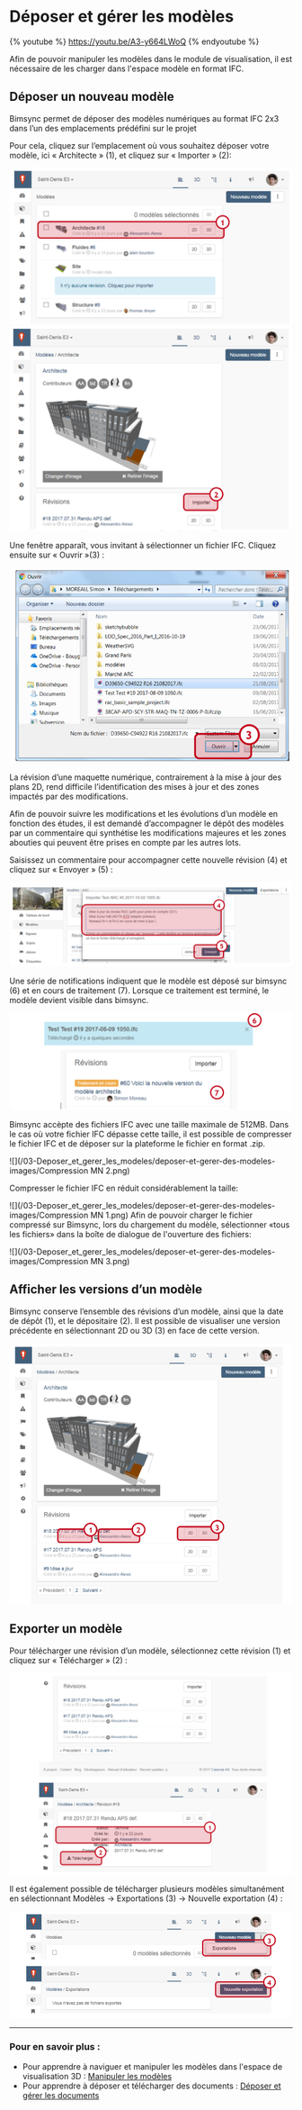 # Déposer et gérer les modèles

{% youtube %}
https://youtu.be/A3-y664LWoQ
{% endyoutube %}


Afin de pouvoir manipuler les modèles dans le module de visualisation, il est nécessaire de les charger dans l'espace modèle en format IFC.

## Déposer un nouveau modèle

Bimsync permet de déposer des modèles numériques au format IFC 2x3 dans l’un des emplacements prédéfini sur le projet

Pour cela, cliquez sur l’emplacement où vous souhaitez déposer votre modèle, ici « Architecte » \(1\), et cliquez sur « Importer » \(2\):

![](/03-Deposer_et_gerer_les_modeles/deposer-et-gerer-des-modeles-images/deposer-et-gerer-des-modeles-image-01.PNG)
![](/03-Deposer_et_gerer_les_modeles/deposer-et-gerer-des-modeles-images/deposer-et-gerer-des-modeles-image-02.PNG)

Une fenêtre apparaît, vous invitant à sélectionner un fichier IFC. Cliquez ensuite sur « Ouvrir »\(3\) :

![](/03-Deposer_et_gerer_les_modeles/deposer-et-gerer-des-modeles-images/deposer-et-gerer-des-modeles-image-03.PNG)

La révision d’une maquette numérique, contrairement à la mise à jour des plans 2D, rend difficile l’identification des mises à jour et des zones impactés par des modifications.

Afin de pouvoir suivre les modifications et les évolutions d’un modèle en fonction des études, il est demandé d’accompagner le dépôt des modèles par un commentaire qui synthétise les modifications majeures et les zones abouties qui peuvent être prises en compte par les autres lots.

Saisissez un commentaire pour accompagner cette nouvelle révision \(4\) et cliquez sur « Envoyer » \(5\) :

![](/03-Deposer_et_gerer_les_modeles/deposer-et-gerer-des-modeles-images/deposer-et-gerer-des-modeles-image-04.PNG)

Une série de notifications indiquent que le modèle est déposé sur bimsync \(6\) et en cours de traitement \(7\). Lorsque ce traitement est terminé, le modèle devient visible dans bimsync.

![](/03-Deposer_et_gerer_les_modeles/deposer-et-gerer-des-modeles-images/deposer-et-gerer-des-modeles-image-05.PNG)

Bimsync accèpte des fichiers IFC avec une taille maximale de 512MB. Dans le cas où votre fichier IFC dépasse cette taille, il est possible de compresser le fichier IFC et de déposer sur la plateforme le fichier en format .zip.

![](/03-Deposer_et_gerer_les_modeles/deposer-et-gerer-des-modeles-images/Compression MN 2.png)

Compresser le fichier IFC en réduit considérablement la taille:

![](/03-Deposer_et_gerer_les_modeles/deposer-et-gerer-des-modeles-images/Compression MN 1.png)
Afin de pouvoir charger le fichier compressé sur Bimsync, lors du chargement du modèle, sélectionner «tous les fichiers» dans la boîte de dialogue de l'ouverture des fichiers:

![](/03-Deposer_et_gerer_les_modeles/deposer-et-gerer-des-modeles-images/Compression MN 3.png)


## Afficher les versions d’un modèle

Bimsync conserve l’ensemble des révisions d’un modèle, ainsi que la date de dépôt \(1\), et le dépositaire \(2\). Il est possible de visualiser une version précédente en sélectionnant 2D ou 3D \(3\) en face de cette version.

![](/03-Deposer_et_gerer_les_modeles/deposer-et-gerer-des-modeles-images/deposer-et-gerer-des-modeles-image-06.PNG)

## Exporter un modèle

Pour télécharger une révision d’un modèle, sélectionnez cette révision \(1\) et cliquez sur « Télécharger » \(2\) :

![](/03-Deposer_et_gerer_les_modeles/deposer-et-gerer-des-modeles-images/deposer-et-gerer-des-modeles-image-07.PNG)

Il est également possible de télécharger plusieurs modèles simultanément en sélectionnant Modèles -&gt; Exportations \(3\) -&gt; Nouvelle exportation \(4\) :

![](/03-Deposer_et_gerer_les_modeles/deposer-et-gerer-des-modeles-images/deposer-et-gerer-des-modeles-image-08.PNG)

---

### Pour en savoir plus :

* Pour apprendre à naviguer et manipuler les modèles dans l'espace de visualisation 3D : [Manipuler les modèles](/02-Manipuler_des_modeles/manipuler-les-modeles.md)
* Pour apprendre à déposer et télécharger des documents : [Déposer et gérer les documents](/04-Deposer_et_gerer_des_documents/deposer-et-gerer-des-documents.md)

